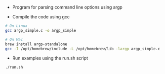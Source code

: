 * Program for parsing command line options using argp

* Compile the code using gcc
```bash
# On Linux
gcc argp_simple.c -o argp_simple

# On Mac
brew install argp-standalone
gcc -I /opt/homebrew/include -L /opt/homebrew/lib -largp argp_simple.c -o argp_simple
```

* Run examples using the run.sh script
```bash
./run.sh
```
